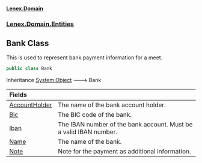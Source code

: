 #### [Lenex.Domain](index.md 'index')
### [Lenex.Domain.Entities](Lenex.Domain.Entities.md 'Lenex.Domain.Entities')

## Bank Class

This is used to represent bank payment information for a meet.

```csharp
public class Bank
```

Inheritance [System.Object](https://docs.microsoft.com/en-us/dotnet/api/System.Object 'System.Object') &#129106; Bank

| Fields | |
| :--- | :--- |
| [AccountHolder](Lenex.Domain.Entities.Bank.AccountHolder.md 'Lenex.Domain.Entities.Bank.AccountHolder') | The name of the bank account holder. |
| [Bic](Lenex.Domain.Entities.Bank.Bic.md 'Lenex.Domain.Entities.Bank.Bic') | The BIC code of the bank. |
| [Iban](Lenex.Domain.Entities.Bank.Iban.md 'Lenex.Domain.Entities.Bank.Iban') | The IBAN number of the bank account. Must be a valid IBAN number. |
| [Name](Lenex.Domain.Entities.Bank.Name.md 'Lenex.Domain.Entities.Bank.Name') | The name of the bank. |
| [Note](Lenex.Domain.Entities.Bank.Note.md 'Lenex.Domain.Entities.Bank.Note') | Note for the payment as additional information. |
